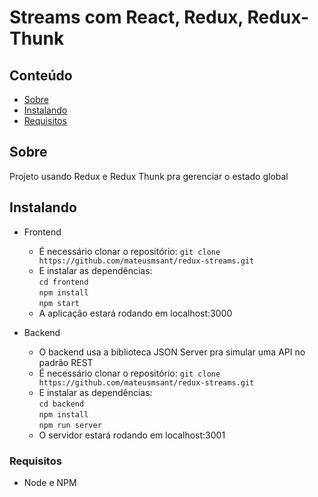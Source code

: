 # Streams com React, Redux, Redux-Thunk

## Conteúdo

- [Sobre](#sobre)
- [Instalando](#instalando)
- [Requisitos](#requisitos)

## Sobre

Projeto usando Redux e Redux Thunk pra gerenciar o estado global

## Instalando

- Frontend

  - É necessário clonar o repositório:
    `git clone https://github.com/mateusmsant/redux-streams.git`
  - E instalar as dependências:\
    `cd frontend`\
    `npm install`\
    `npm start`
  - A aplicação estará rodando em localhost:3000

- Backend
  - O backend usa a biblioteca JSON Server pra simular uma API no padrão REST
  - É necessário clonar o repositório:
    `git clone https://github.com/mateusmsant/redux-streams.git`
  - E instalar as dependências:\
    `cd backend`\
    `npm install`\
    `npm run server`
  - O servidor estará rodando em localhost:3001

### Requisitos

- Node e NPM
